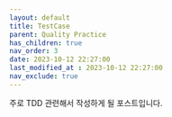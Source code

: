 ```yaml
---
layout: default
title: TestCase
parent: Quality Practice
has_children: true
nav_order: 3
date: 2023-10-12 22:27:00
last_modified_at : 2023-10-12 22:27:00
nav_exclude: true
---
```


주로 TDD 관련해서 작성하게 될 포스트입니다.
